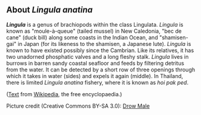 About *Lingula anatina*
-----------------------

***Lingula*** is a genus of brachiopods within the class Lingulata.
*Lingula* is known as \"moule-à-queue\" (tailed mussel) in New
Caledonia, \"bec de cane\" (duck bill) along some coasts in the Indian
Ocean, and \"shamisen-gai\" in Japan (for its likeness to the shamisen,
a Japanese lute). *Lingula* is known to have existed possibly since the
Cambrian. Like its relatives, it has two unadorned phosphatic valves and
a long fleshy stalk. *Lingula* lives in burrows in barren sandy coastal
seafloor and feeds by filtering detritus from the water. It can be
detected by a short row of three openings through which it takes in
water (sides) and expels it again (middle). In Thailand, there is
limited *Lingula anatina* fishery, where it is known as *hoi pak ped*.

([Text](http://en.wikipedia.org/wiki/Lingula_(brachiopod)) from
[Wikipedia](http://en.wikipedia.org/), the free encyclopaedia.)

Picture credit (Creative Commons BY-SA 3.0): [Drow
Male](https://commons.wikimedia.org/wiki/File:Lingula_anatina_7.JPG)
